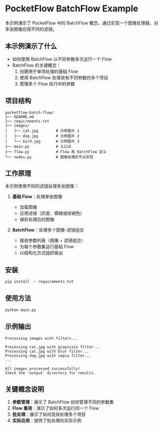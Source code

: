 # PocketFlow BatchFlow Example

本示例演示了 PocketFlow 中的 BatchFlow 概念，通过实现一个图像处理器，对多张图像应用不同的滤镜。

## 本示例演示了什么

- 如何使用 BatchFlow 以不同参数多次运行一个 Flow
- BatchFlow 的关键概念：
  1. 创建用于单项处理的基础 Flow
  2. 使用 BatchFlow 处理具有不同参数的多个项目
  3. 管理多个 Flow 执行中的参数

## 项目结构
```
pocketflow-batch-flow/
├── README.md
├── requirements.txt
├── images/
│   ├── cat.jpg        # 示例图片 1
│   ├── dog.jpg        # 示例图片 2
│   └── bird.jpg       # 示例图片 3
├── main.py            # 入口点
├── flow.py            # Flow 和 BatchFlow 定义
└── nodes.py           # 图像处理的节点实现
```

## 工作原理

本示例使用不同的滤镜处理多张图像：

1. **基础 Flow**：处理单张图像
   - 加载图像
   - 应用滤镜（灰度、模糊或棕褐色）
   - 保存处理后的图像

2. **BatchFlow**：处理多个图像-滤镜组合
   - 接收参数列表（图像 + 滤镜组合）
   - 为每个参数集运行基础 Flow
   - 以结构化方式组织输出

## 安装

```bash
pip install -r requirements.txt
```

## 使用方法

```bash
python main.py
```

## 示例输出

```
Processing images with filters...

Processing cat.jpg with grayscale filter...
Processing cat.jpg with blur filter...
Processing dog.jpg with sepia filter...
...

All images processed successfully!
Check the 'output' directory for results.
```

## 关键概念说明

1. **参数管理**：展示了 BatchFlow 如何管理不同的参数集
2. **Flow 重用**：演示了如何多次运行同一个 Flow
3. **批处理**：展示了如何高效处理多个项目
4. **实际应用**：提供了批处理的实际示例